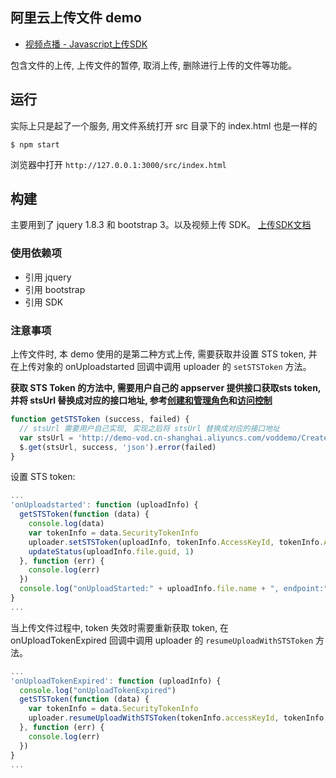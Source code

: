 ## 阿里云上传文件 demo

+ [视频点播 - Javascript上传SDK](https://help.aliyun.com/document_detail/94440.html)

包含文件的上传, 上传文件的暂停, 取消上传, 删除进行上传的文件等功能。

## 运行

实际上只是起了一个服务, 用文件系统打开 src 目录下的 index.html 也是一样的

```
$ npm start
```

浏览器中打开 `http://127.0.0.1:3000/src/index.html`

## 构建

主要用到了 jquery 1.8.3 和 bootstrap 3。以及视频上传 SDK。 [上传SDK文档](https://help.aliyun.com/document_detail/52204.html?spm=a2c4g.11186623.6.720.uhKBHC)

### 使用依赖项

- 引用 jquery
- 引用 bootstrap
- 引用 SDK

### 注意事项

上传文件时, 本 demo 使用的是第二种方式上传, 需要获取并设置 STS token, 并在上传对象的 onUploadstarted 回调中调用 uploader 的 `setSTSToken` 方法。

**获取 STS Token 的方法中, 需要用户自己的 appserver 提供接口获取sts token, 并将 stsUrl 替换成对应的接口地址, 参考[创建和管理角色](https://help.aliyun.com/document_detail/28788.html?spm=a2c4g.11186623.2.6.YnTX07#)和[访问控制](https://help.aliyun.com/document_detail/65857.html?spm=a2c4g.11186623.6.721.Tk2ekU)**

```javascript
function getSTSToken (success, failed) {
  // stsUrl 需要用户自己实现, 实现之后将 stsUrl 替换成对应的接口地址 
  var stsUrl = 'http://demo-vod.cn-shanghai.aliyuncs.com/voddemo/CreateSecurityToken?BusinessType=vodai&TerminalType=pc&DeviceModel=iPhone9,2&UUID=67999yyuuuy&AppVersion=1.0.0'
  $.get(stsUrl, success, 'json').error(failed)
}
```

设置 STS token:

```javascript
...
'onUploadstarted': function (uploadInfo) {
  getSTSToken(function (data) {
    console.log(data)
    var tokenInfo = data.SecurityTokenInfo
    uploader.setSTSToken(uploadInfo, tokenInfo.AccessKeyId, tokenInfo.AccessKeySecret, tokenInfo.SecurityToken)
    updateStatus(uploadInfo.file.guid, 1)
  }, function (err) {
    console.log(err)
  })
  console.log("onUploadStarted:" + uploadInfo.file.name + ", endpoint:" + uploadInfo.endpoint + ", bucket:" + uploadInfo.bucket + ", object:" + uploadInfo.object)
}
...
```

当上传文件过程中, token 失效时需要重新获取 token, 在 onUploadTokenExpired 回调中调用 uploader 的 `resumeUploadWithSTSToken` 方法。

```javascript
...
'onUploadTokenExpired': function (uploadInfo) {
  console.log("onUploadTokenExpired")
  getSTSToken(function (data) {
    var tokenInfo = data.SecurityTokenInfo
    uploader.resumeUploadWithSTSToken(tokenInfo.accessKeyId, tokenInfo.accessKeySecret, tokenInfo.secretToken, tokenInfo.expireTime)
  }, function (err) {
    console.log(err)
  })
}
...
```